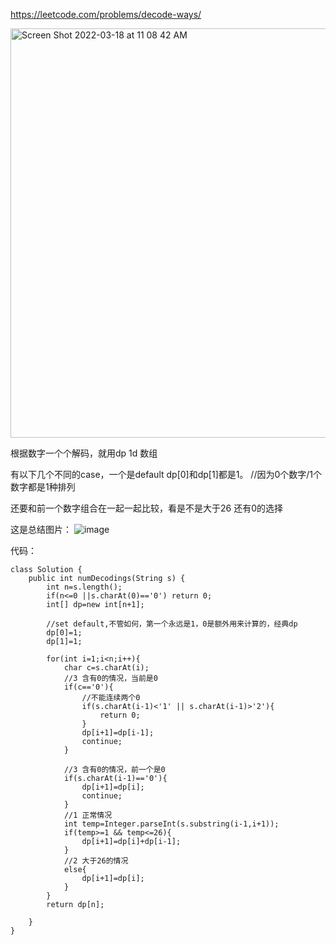 https://leetcode.com/problems/decode-ways/


<img width="655" alt="Screen Shot 2022-03-18 at 11 08 42 AM" src="https://user-images.githubusercontent.com/59748598/159059365-67fa7b42-0882-4dce-b829-91e686640cc4.png">

根据数字一个个解码，就用dp 1d 数组

有以下几个不同的case，一个是default dp[0]和dp[1]都是1。 //因为0个数字/1个数字都是1种排列

还要和前一个数字组合在一起一起比较，看是不是大于26 还有0的选择

这是总结图片：
![image](https://user-images.githubusercontent.com/59748598/159059791-a6b6bae9-415e-438a-977c-d8cd43563e54.png)

代码：
```` 
class Solution {
    public int numDecodings(String s) {
        int n=s.length();
        if(n<=0 ||s.charAt(0)=='0') return 0;
        int[] dp=new int[n+1];
        
        //set default,不管如何，第一个永远是1，0是额外用来计算的，经典dp
        dp[0]=1;
        dp[1]=1;
        
        for(int i=1;i<n;i++){
            char c=s.charAt(i);
            //3 含有0的情况，当前是0
            if(c=='0'){
                //不能连续两个0
                if(s.charAt(i-1)<'1' || s.charAt(i-1)>'2'){
                    return 0;
                }
                dp[i+1]=dp[i-1];
                continue;
            }
            
            //3 含有0的情况，前一个是0
            if(s.charAt(i-1)=='0'){
                dp[i+1]=dp[i];
                continue;
            }
            //1 正常情况
            int temp=Integer.parseInt(s.substring(i-1,i+1));
            if(temp>=1 && temp<=26){
                dp[i+1]=dp[i]+dp[i-1];
            }
            //2 大于26的情况
            else{
                dp[i+1]=dp[i];
            }
        }
        return dp[n];
        
    }
}
````




